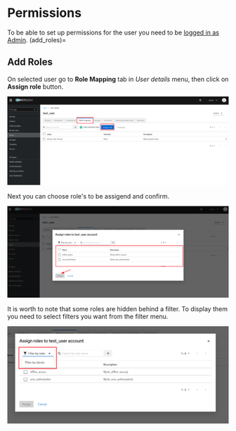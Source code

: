 # Permissions
To be able to set up permissions for the user you need to be [logged in as Admin](log_in_adm).
(add_roles)=
## Add Roles

On selected user go to **Role Mapping** tab in *User details* menu, then click on **Assign role** button.

![Assign role](./images/permissions/assign_role.png "Assign role")

Next you can choose role's to be assigend and confirm.

![Assign](./images/permissions/assign.png "Assign")

It is worth to note that some roles are hidden behind a filter. To display them you need to select filters you want from the filter menu.

![Filters](./images/permissions/filters.png "Filters")
